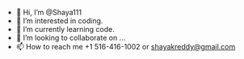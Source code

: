 - 👋 Hi, I’m @Shaya111
- 👀 I’m interested in coding.
- 🌱 I’m currently learning code.
- 💞️ I’m looking to collaborate on ...
- 📫 How to reach me +1 516-416-1002 or shayakreddy@gmail.com
